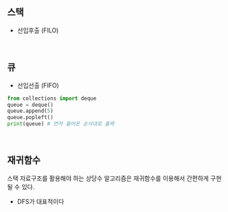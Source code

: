 ## 스택
- 선입후출 (FILO)
<br>

## 큐
- 선입선출 (FIFO)
```python
from collections import deque
queue = deque()
queue.append(5)
queue.popleft()
print(queue) # 먼저 들어온 순서대로 출력
```
<br>

## 재귀함수
스택 자료구조를 활용해야 하는 상당수 알고리즘은 재귀함수를 이용해서 간편하게 구현될 수 있다. 
- DFS가 대표적이다
